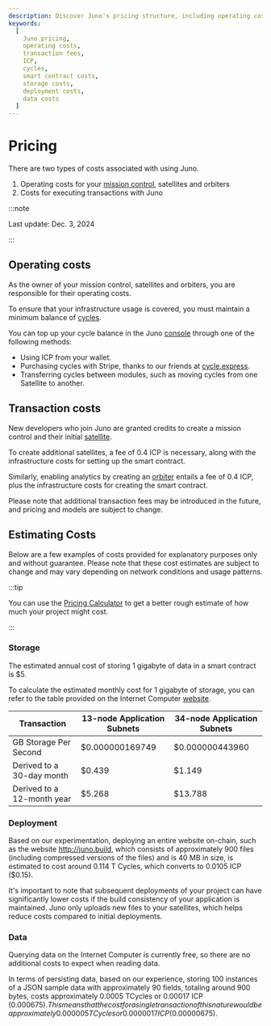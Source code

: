 ```yaml
---
description: Discover Juno's pricing structure, including operating costs, transaction fees, and cost examples. Learn how to manage and optimize your expenses.
keywords:
  [
    Juno pricing,
    operating costs,
    transaction fees,
    ICP,
    cycles,
    smart contract costs,
    storage costs,
    deployment costs,
    data costs
  ]
---
```


# Pricing

There are two types of costs associated with using Juno.

1. Operating costs for your [mission control], satellites and orbiters
2. Costs for executing transactions with Juno

:::note

Last update: Dec. 3, 2024

:::

## Operating costs

As the owner of your mission control, satellites and orbiters, you are responsible for their operating costs.

To ensure that your infrastructure usage is covered, you must maintain a minimum balance of [cycles](terminology.md#cycles).

You can top up your cycle balance in the Juno [console](https://console.juno.build/) through one of the following methods:

- Using ICP from your wallet.
- Purchasing cycles with Stripe, thanks to our friends at [cycle.express](https://cycle.express).
- Transferring cycles between modules, such as moving cycles from one Satellite to another.

## Transaction costs

New developers who join Juno are granted credits to create a mission control and their initial [satellite].

To create additional satellites, a fee of 0.4 ICP is necessary, along with the infrastructure costs for setting up the smart contract.

Similarly, enabling analytics by creating an [orbiter] entails a fee of 0.4 ICP, plus the infrastructure costs for creating the smart contract.

Please note that additional transaction fees may be introduced in the future, and pricing and models are subject to change.

## Estimating Costs

Below are a few examples of costs provided for explanatory purposes only and without guarantee. Please note that these cost estimates are subject to change and may vary depending on network conditions and usage patterns.

:::tip

You can use the [Pricing Calculator](https://internetcomputer.org/docs/current/developer-docs/cost-estimations-and-examples) to get a better rough estimate of how much your project might cost.

:::

### Storage

The estimated annual cost of storing 1 gigabyte of data in a smart contract is $5.

To calculate the estimated monthly cost for 1 gigabyte of storage, you can refer to the table provided on the Internet Computer [website](https://internetcomputer.org/docs/current/developer-docs/gas-cost).

| Transaction                | 13-node Application Subnets | 34-node Application Subnets |
| -------------------------- | --------------------------- | --------------------------- |
| GB Storage Per Second      | $0.000000169749             | $0.000000443960             |
| Derived to a 30-day month  | $0.439                      | $1.149                      |
| Derived to a 12-month year | $5.268                      | $13.788                     |

### Deployment

Based on our experimentation, deploying an entire website on-chain, such as the website http://juno.build, which consists of approximately 900 files (including compressed versions of the files) and is 40 MB in size, is estimated to cost around 0.114 T Cycles, which converts to 0.0105 ICP ($0.15).

It's important to note that subsequent deployments of your project can have significantly lower costs if the build consistency of your application is maintained. Juno only uploads new files to your satellites, which helps reduce costs compared to initial deployments.

### Data

Querying data on the Internet Computer is currently free, so there are no additional costs to expect when reading data.

In terms of persisting data, based on our experience, storing 100 instances of a JSON sample data with approximately 90 fields, totaling around 900 bytes, costs approximately 0.0005 TCycles or 0.00017 ICP ($0.000675). This means that the cost for a single transaction of this nature would be approximately 0.000005 TCycles or 0.0000017 ICP ($0.00000675).

[mission control]: terminology.md#mission-control
[satellite]: terminology.md#satellite
[orbiter]: terminology.md#orbiter

